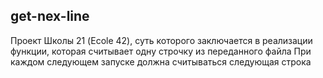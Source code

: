 ## get-nex-line

Проект Школы 21 (Ecole 42), суть которого заключается в реализации функции, которая считывает одну строчку из переданного файла
При каждом следующем запуске должна считываться следующая строка
